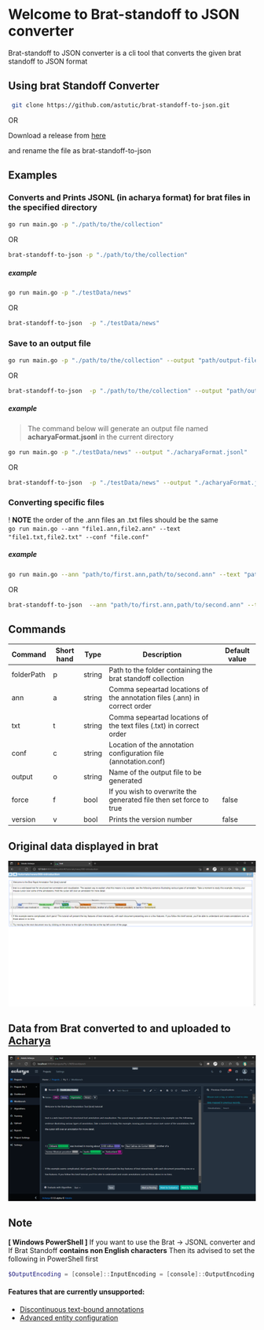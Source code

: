 # Welcome to Brat-standoff to JSON converter

Brat-standoff to JSON converter is a cli tool that converts the given brat standoff to JSON format

## Using brat Standoff Converter

```bash
 git clone https://github.com/astutic/brat-standoff-to-json.git
```

OR

Download a release from [here](https://github.com/astutic/brat-standoff-to-json/releases)

and rename the file as brat-standoff-to-json

## Examples

### Converts and Prints JSONL (in acharya format) for brat files in the specified directory

```bash
go run main.go -p "./path/to/the/collection"
```

OR

```bash
brat-standoff-to-json -p "./path/to/the/collection"
```

##### example

```bash
go run main.go -p "./testData/news"
```

OR

```bash
brat-standoff-to-json  -p "./testData/news"
```

### Save to an output file

```bash
go run main.go -p "./path/to/the/collection" --output "path/output-file-name"
```

OR

```bash
brat-standoff-to-json  -p "./path/to/the/collection" --output "path/output-file-name"
```

##### example

> The command below will generate an output file named **acharyaFormat.jsonl** in the current directory

```bash
go run main.go -p "./testData/news" --output "./acharyaFormat.jsonl"
```

OR

```bash
brat-standoff-to-json  -p "./testData/news" --output "./acharyaFormat.jsonl"
```

### Converting specific files

! **NOTE** the order of the .ann files an .txt files should be the same  
`go run main.go --ann "file1.ann,file2.ann" --text "file1.txt,file2.txt" --conf "file.conf"`

##### example

```bash
go run main.go --ann "path/to/first.ann,path/to/second.ann" --text "path/to/first.txt,path/to/second.txt" --conf "path/to/annotation.conf"
```

OR

```bash
brat-standoff-to-json  --ann "path/to/first.ann,path/to/second.ann" --text "path/to/first.txt,path/to/second.txt" --conf "path/to/annotation.conf"
```

## Commands

| Command    | Short hand | Type   | Description                                                               | Default value |
| ---------- | ---------- | ------ | ------------------------------------------------------------------------- | ------------- |
| folderPath | p          | string | Path to the folder containing the brat standoff collection                |
| ann        | a          | string | Comma sepeartad locations of the annotation files (.ann) in correct order |
| txt        | t          | string | Comma sepeartad locations of the text files (.txt) in correct order       |
| conf       | c          | string | Location of the annotation configuration file (annotation.conf)           |
| output     | o          | string | Name of the output file to be generated                                   |
| force      | f          | bool   | If you wish to overwrite the generated file then set force to true        | false         |
| version    | v          | bool   | Prints the version number                                                 | false         |

## Original data displayed in brat

![Original data displayed in brat](./docs/images/brat_ui.png "Brat UI")

## Data from Brat converted to and uploaded to [Acharya](https://acharya.astutic.com)

![Brat data displayed in Acharya](./docs/images/brat_to_Acharya_ui.png "Acharya UI")

## Note

**[ Windows PowerShell ]**
If you want to use the Brat → JSONL converter and If Brat Standoff **contains non English characters** Then its advised to set the following in PowerShell first

```powershell
$OutputEncoding = [console]::InputEncoding = [console]::OutputEncoding = New-Object System.Text.UTF8Encoding
```

#### Features that are currently unsupported:

- [Discontinuous text-bound annotations](https://brat.nlplab.org/standoff.html "https://brat.nlplab.org/standoff.html")
- [Advanced entity configuration](https://brat.nlplab.org/configuration.html#tool-configuration "https://brat.nlplab.org/configuration.html#tool-configuration")
